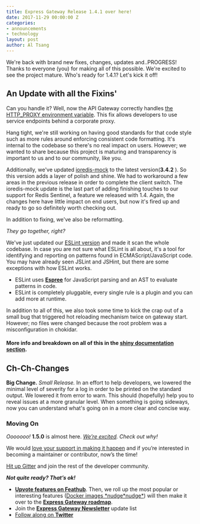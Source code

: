 ```yaml
---
title: Express Gateway Release 1.4.1 over here!
date: 2017-11-29 00:00:00 Z
categories:
- announcements
- technology
layout: post
author: Al Tsang
---
```


We're back with brand new fixes, changes, updates and..PROGRESS! Thanks to everyone (you) for making all of this possible. We're excited to see the project mature. Who's ready for 1.4.1? Let's kick it off! <!--excerpt-->

## An Update with all the Fixins'

Can you handle it? Well, now the API Gateway correctly handles [the HTTP_PROXY environment variable](https://www.express-gateway.io/docs/policies/proxy#service-enpoints-behind-intermediate-proxy). This fix allows developers to use service endpoints behind a corporate proxy.

Hang tight, we're still working on having good standards for that code style such as more rules around enforcing consistent code formatting. It's internal to the codebase so there's no real impact on users. However; we wanted to share because this project is maturing and transparency is important to us and to our community, like you.

Additionally, we've updated [ioredis-mock](https://www.npmjs.com/package/ioredis-mock) to the latest version(**3.4.2** ). So this version adds a layer of polish and shine. We had to workaround a few areas in the previous release in order to complete the client switch. The ioredis-mock update is the last part of adding finishing touches to our support for Redis Sentinel, a feature we released with 1.4.  Again, the changes here have little impact on end users, but now it's fired up and ready to go so definitely worth checking out.

In addition to fixing, we've also be reformatting.

_They go together, right?_

We've just updated our [ESLint version](https://www.npmjs.com/package/eslint) and made it scan the whole codebase. In case you are not sure what ESLint is all about, it's a tool for identifying and reporting on patterns found in ECMAScript/JavaScript code. You may have already seen JSLint and JSHint, but there are some exceptions with how ESLint works.

* ESLint uses [**Espree**](https://github.com/eslint/espree) for JavaScript parsing and an AST to evaluate patterns in code.
* ESLint is completely pluggable, every single rule is a plugin and you can add more at runtime.

In addition to all of this, we also took some time to kick the crap out of a small bug that triggered hot reloading mechanism twice on gateway start. However; no files were changed because the root problem was a misconfiguration in chokidar.

#### More info and breakdown on all of this in the [**shiny documentation section**](https://www.express-gateway.io/docs/)**.**

## Ch-Ch-Changes

**Big Change.** _Small Release._ In an effort to help developers, we lowered the minimal level of severity for a log in order to be printed on the standard output. We lowered it from error to warn. This should (hopefully) help you to reveal issues at a more granular level. When something is going sideways, now you can understand what's going on in a more clear and concise way.

### Moving On

_Ooooooo!_ **1.5.0** is almost here. [_We’re excited_](https://github.com/ExpressGateway/express-gateway/milestone/6)_. Check out why!_

We would [love your support in making it happen](https://github.com/ExpressGateway/express-gateway) and if you’re interested in becoming a maintainer or contributor, now’s the time!

[Hit up Gitter](https://gitter.im/ExpressGateway/express-gateway) and join the rest of the developer community.

**_Not quite ready? That’s ok!_**

* [**Upvote features on Feathub**](https://feathub.com/ExpressGateway/express-gateway). Then, we roll up the most popular or interesting features ([Docker images \*nudge\*nudge\*](https://www.lunchbadger.com/official-docker-images-for-express-gateway/)) will then make it over to the [**Express Gateway roadmap**](https://github.com/ExpressGateway/express-gateway/milestones).
* Join the [**Express Gateway Newsletter**](https://eepurl.com/cVOqd5 ) update list
* [Follow along on **Twitter**](https://twitter.com/express_gateway)
